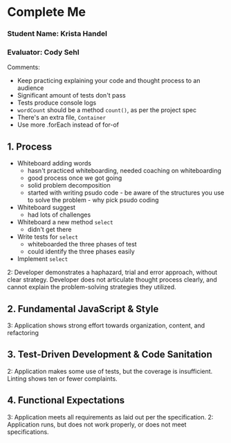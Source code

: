 # Complete Me
### Student Name: Krista Handel
### Evaluator: Cody Sehl

Comments:
* Keep practicing explaining your code and thought process to an audience
* Significant amount of tests don't pass
* Tests produce console logs
* `wordCount` should be a method `count()`, as per the project spec
* There's an extra file, `Container`
* Use more .forEach instead of for-of

## 1. Process

- Whiteboard adding words
  - hasn't practiced whiteboarding, needed coaching on whiteboarding
  - good process once we got going
  - solid problem decomposition
  - started with writing psudo code - be aware of the structures you use to solve the problem - why pick psudo coding
- Whiteboard suggest
  - had lots of challenges
- Whiteboard a new method `select`
  - didn't get there
- Write tests for `select`
  - whiteboarded the three phases of test
  - could identify the three phases easily
- Implement `select`

2: Developer demonstrates a haphazard, trial and error approach, without clear strategy. Developer does not articulate thought process clearly, and cannot explain the problem-solving strategies they utilized.

## 2. Fundamental JavaScript & Style

3: Application shows strong effort towards organization, content, and refactoring

## 3. Test-Driven Development & Code Sanitation

2: Application makes some use of tests, but the coverage is insufficient. Linting shows ten or fewer complaints.

## 4. Functional Expectations

3: Application meets all requirements as laid out per the specification.
2: Application runs, but does not work properly, or does not meet specifications.
